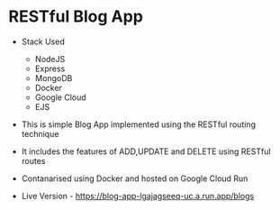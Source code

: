 
# RESTful Blog App


 * Stack Used
    * NodeJS
    * Express
    * MongoDB
    * Docker
    * Google Cloud
    * EJS
  

  * This is simple Blog App implemented using the RESTful routing technique

  * It includes the features of ADD,UPDATE and DELETE using RESTful routes

  * Contanarised using Docker and hosted on Google Cloud Run

  * Live Version - https://blog-app-lgajagseeq-uc.a.run.app/blogs

